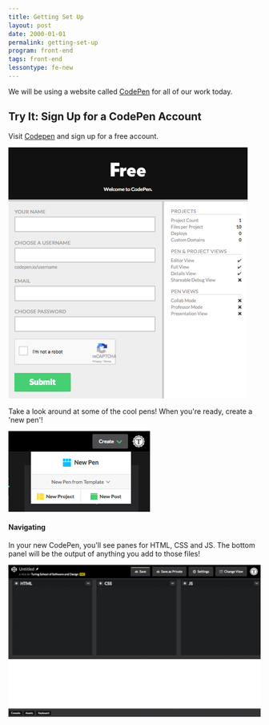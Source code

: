 ```yaml
---
title: Getting Set Up
layout: post
date: 2000-01-01
permalink: getting-set-up
program: front-end
tags: front-end
lessontype: fe-new
---
```



We will be using a website called [CodePen](https://codepen.io/accounts/signup/user/free) for all of our work today.

<div class="try-it">
  <h2>Try It: Sign Up for a CodePen Account</h2>

  <p>Visit <a href='https://codepen.io/accounts/signup/user/free'>Codepen</a> and sign up for a free account.</p>

  <img alt='CodePens login screen' src='/images/codepen.png'>
  <p></p>
  <p>Take a look around at some of the cool pens! When you're ready, create a 'new pen'!</p>
  <img alt='Image of the new pen button' src='/images/new-pen.png'>
  <p></p>
</div>

#### Navigating

In your new CodePen, you'll see panes for HTML, CSS and JS. The bottom panel will be the output of anything you add to those files!

![Image of codepen with multiple panes open for html, css, and js](/images/navigating-pen.gif)
